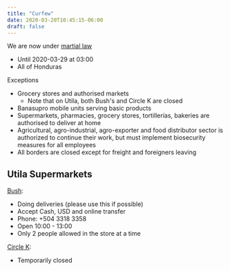 ```yaml
---
title: "Curfew"
date: 2020-03-20T10:45:15-06:00
draft: false
---
```


We are now under [martial law](https://covid19honduras.org/?q=toque-de-queda-absoluto-para-todo-el-pais)
* Until 2020-03-29 at 03:00
* All of Honduras

Exceptions
* Grocery stores and authorised markets
  * Note that on Utila, both Bush's and Circle K are closed
* Banasupro mobile units serving basic products
* Supermarkets, pharmacies, grocery stores, tortillerías, bakeries are authorised to deliver at home
* Agricultural, agro-industrial, agro-exporter and food distributor sector is
  authorized to continue their work, but must implement biosecurity measures
  for all employees
* All borders are closed except for freight and foreigners leaving

Utila Supermarkets
------------------

[Bush](https://www.facebook.com/permalink.php?story_fbid=585937495329594&id=367194180537261):
* Doing deliveries (please use this if possible)
* Accept Cash, USD and online transfer
* Phone: +504 3318 3358
* Open 10:00 - 13:00
* Only 2 people allowed in the store at a time

[Circle K](https://www.facebook.com/circlekutila/posts/113466586950971):
* Temporarily closed
